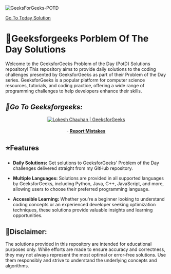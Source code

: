 ![GeeksForGeeks-POTD](https://socialify.git.ci/HackResist/GeeksforGeeks-POTD/image?description=1&descriptionEditable=Welcome%20to%20the%20repository.%20This%20repository%20Helps%20to%20Improve%20Your%20Coding%20Skills.%20&font=Rokkitt&name=1&owner=1&pattern=Solid&stargazers=1&theme=Dark)

[Go To Today Solution](https://github.com/HackResist/GeeksForGeeks-POTD/tree/main/16-04-2024)

<!--
<p align="center">
  <a href="#blank"><img src="Geeksforgeeks.png" alt="HackResist"></a>
</p>
<div align='left'>
-->
<h1>📖Geeksforgeeks Porblem Of The Day Solutions</h1> 
</div>

<p>  Welcome to the GeeksforGeeks Problem of the Day (PotD) Solutions repository! This repository aims to provide daily solutions to the coding challenges presented by GeeksforGeeks as part of their Problem of the Day series. GeeksforGeeks is a popular platform for computer science resources, tutorials, and coding practice, offering a wide range of programming challenges to help developers enhance their skills.   </p>
 
 ## *🔹Go To Geeksforgeeks:*
<div align='center'>  <a href="https://geeksforgeeks.org/"><img src="https://img.shields.io/badge/GeeksforGeeks-100000?style=plastic&logo=geeksforgeeks&logoColor=FFFFFF&labelColor=42BA3D&color=23891F" alt="Lokesh Chauhan | GeeksforGeeks"/></a>
  </div>
 
<div align='center'>
<h4> <span> · </span> <a href="https://github.com/HackResist/GeeksForGeeks-POTD/issues"> Report Mistakes </a> </h4>
</div>


## ⭐️Features
 - **Daily Solutions:**   Get solutions to GeeksforGeeks' Problem of the Day challenges delivered straight from my GitHub repository.


 - **Multiple Languages:** Solutions are provided in all supported languages by GeeksforGeeks, including Python, Java, C++, JavaScript, and more, allowing users to choose their preferred programming language.

 - **Accessible Learning:** Whether you're a beginner looking to understand coding concepts or an experienced developer seeking optimization techniques, these solutions provide valuable insights and learning opportunities.

## **💬Disclaimer:** 
The solutions provided in this repository are intended for educational purposes only. While efforts are made to ensure accuracy and correctness, they may not always represent the most optimal or error-free solutions. Use them responsibly and strive to understand the underlying concepts and algorithms.
